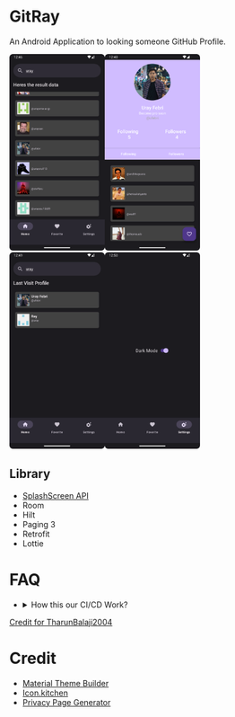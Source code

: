 GitRay
======
An Android Application to looking someone GitHub Profile.

<img src="./assets/img1.png" alt="Image 1" height="350"/><img src="./assets/img2.png" alt="Image 2" height="350"/><img src="./assets/img3.png" alt="Image 3" height="350"/><img src="./assets/img4.png" alt="Image 4" height="350"/>

Library
-------

- [SplashScreen API](https://developer.android.com/develop/ui/views/launch/splash-screen/migrate)
- Room
- Hilt
- Paging 3
- Retrofit
- Lottie

FAQ
===

- <details><summary>How this our CI/CD Work?</summary>

[Credit for TharunBalaji2004](https://github.com/TharunBalaji2004/android-ci-cd)
   </details>


Credit
======

- [Material Theme Builder](https://m3.material.io/theme-builder)
- [Icon.kitchen](https://icon.kitchen)
- [Privacy Page Generator](https://app-privacy-policy-generator.firebaseapp.com/)